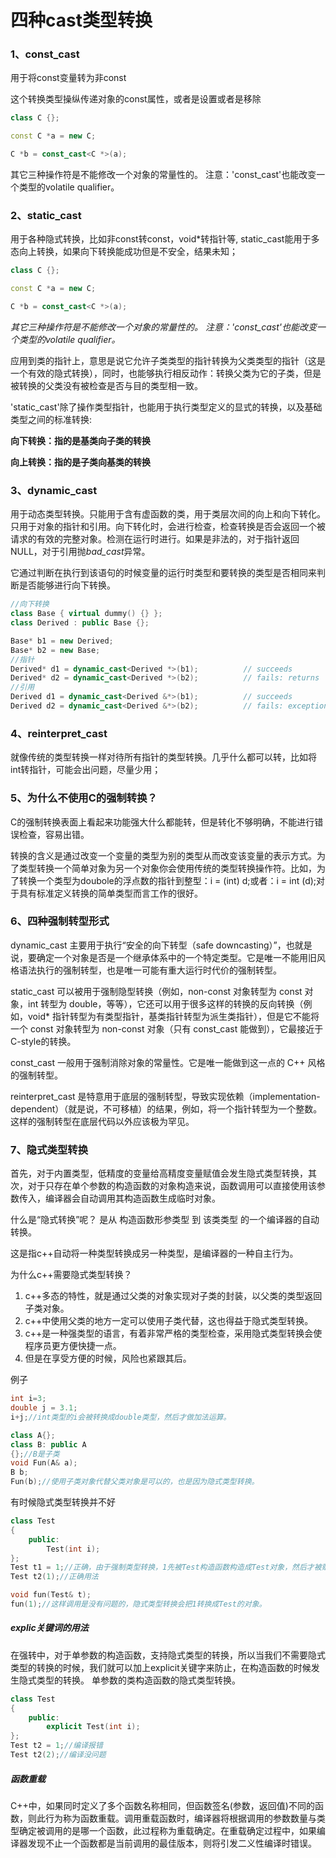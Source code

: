 # 四种cast类型转换

### 1、const_cast

用于将const变量转为非const

这个转换类型操纵传递对象的const属性，或者是设置或者是移除

```cpp
class C {};

const C *a = new C;

C *b = const_cast<C *>(a);
```

其它三种操作符是不能修改一个对象的常量性的。
注意：'const_cast'也能改变一个类型的volatile qualifier。

### 2、static_cast

用于各种隐式转换，比如非const转const，void*转指针等, static_cast能用于多态向上转换，如果向下转换能成功但是不安全，结果未知；

```cpp
class C {};

const C *a = new C;

C *b = const_cast<C *>(a);
```

*其它三种操作符是不能修改一个对象的常量性的。
注意：'const_cast'也能改变一个类型的volatile qualifier。*

应用到类的指针上，意思是说它允许子类类型的指针转换为父类类型的指针（这是一个有效的隐式转换），同时，也能够执行相反动作：转换父类为它的子类，但是被转换的父类没有被检查是否与目的类型相一致。

'static_cast'除了操作类型指针，也能用于执行类型定义的显式的转换，以及基础类型之间的标准转换:

**向下转换：指的是基类向子类的转换**

**向上转换：指的是子类向基类的转换**

### 3、dynamic_cast

用于动态类型转换。只能用于含有虚函数的类，用于类层次间的向上和向下转化。只用于对象的指针和引用。向下转化时，会进行检查，检查转换是否会返回一个被请求的有效的完整对象。检测在运行时进行。如果是非法的，对于指针返回NULL，对于引用抛*bad_cast*异常。

它通过判断在执行到该语句的时候变量的运行时类型和要转换的类型是否相同来判断是否能够进行向下转换。

```cpp
//向下转换
class Base { virtual dummy() {} };
class Derived : public Base {};

Base* b1 = new Derived;
Base* b2 = new Base;
//指针
Derived* d1 = dynamic_cast<Derived *>(b1);          // succeeds
Derived* d2 = dynamic_cast<Derived *>(b2);          // fails: returns 'NULL'
//引用
Derived d1 = dynamic_cast<Derived &*>(b1);          // succeeds
Derived d2 = dynamic_cast<Derived &*>(b2);          // fails: exception thrown
```



### 4、reinterpret_cast

就像传统的类型转换一样对待所有指针的类型转换。几乎什么都可以转，比如将int转指针，可能会出问题，尽量少用；

### 5、为什么不使用C的强制转换？

C的强制转换表面上看起来功能强大什么都能转，但是转化不够明确，不能进行错误检查，容易出错。

转换的含义是通过改变一个变量的类型为别的类型从而改变该变量的表示方式。为了类型转换一个简单对象为另一个对象你会使用传统的类型转换操作符。比如，为了转换一个类型为doubole的浮点数的指针到整型：i = (int) d;或者：i = int (d);对于具有标准定义转换的简单类型而言工作的很好。

### 6、四种强制转型形式

dynamic_cast 主要用于执行“安全的向下转型（safe downcasting）”，也就是说，要确定一个对象是否是一个继承体系中的一个特定类型。它是唯一不能用旧风格语法执行的强制转型，也是唯一可能有重大运行时代价的强制转型。

static_cast 可以被用于强制隐型转换（例如，non-const 对象转型为 const 对象，int 转型为 double，等等），它还可以用于很多这样的转换的反向转换（例如，void\* 指针转型为有类型指针，基类指针转型为派生类指针），但是它不能将一个 const 对象转型为 non-const 对象（只有 const_cast 能做到），它最接近于C-style的转换。

const_cast 一般用于强制消除对象的常量性。它是唯一能做到这一点的 C++ 风格的强制转型。 

reinterpret_cast 是特意用于底层的强制转型，导致实现依赖（implementation-dependent）（就是说，不可移植）的结果，例如，将一个指针转型为一个整数。这样的强制转型在底层代码以外应该极为罕见。

### 7、隐式类型转换

首先，对于内置类型，低精度的变量给高精度变量赋值会发生隐式类型转换，其次，对于只存在单个参数的构造函数的对象构造来说，函数调用可以直接使用该参数传入，编译器会自动调用其构造函数生成临时对象。

什么是“隐式转换”呢？ 是从 构造函数形参类型 到 该类类型 的一个编译器的自动转换。

这是指c++自动将一种类型转换成另一种类型，是编译器的一种自主行为。

为什么c++需要隐式类型转换？

1. c++多态的特性，就是通过父类的对象实现对子类的封装，以父类的类型返回子类对象。
2. c++中使用父类的地方一定可以使用子类代替，这也得益于隐式类型转换。
3. c++是一种强类型的语言，有着非常严格的类型检查，采用隐式类型转换会使程序员更方便快捷一点。
4. 但是在享受方便的时候，风险也紧跟其后。

例子

```cpp
int i=3;
double j = 3.1;
i+j;//int类型的i会被转换成double类型，然后才做加法运算。

class A{};
class B: public A
{};//B是子类
void Fun(A& a);
B b;
Fun(b);//使用子类对象代替父类对象是可以的，也是因为隐式类型转换。
```

有时候隐式类型转换并不好

```cpp
class Test
{
	public:
		Test(int i);
};
Test t1 = 1;//正确，由于强制类型转换，1先被Test构造函数构造成Test对象，然后才被赋值给t1
Test t2(1);//正确用法

void fun(Test& t);
fun(1);//这样调用是没有问题的，隐式类型转换会把1转换成Test的对象。
```

##### explic关键词的用法

在强转中，对于单参数的构造函数，支持隐式类型的转换，所以当我们不需要隐式类型的转换的时候，我们就可以加上explicit关键字来防止，在构造函数的时候发生隐式类型的转换。
单参数的类构造函数的隐式类型转换。

```cpp
class Test
{
	public:
		explicit Test(int i);
};
Test t2 = 1;//编译报错
Test t2(2);//编译没问题

```



##### 函数重载

C++中，如果同时定义了多个函数名称相同，但函数签名(参数，返回值)不同的函数，则此行为称为函数重载。调用重载函数时，编译器将根据调用的参数数量与类型确定被调用的是哪一个函数，此过程称为重载确定。在重载确定过程中，如果编译器发现不止一个函数都是当前调用的最佳版本，则将引发二义性编译时错误。